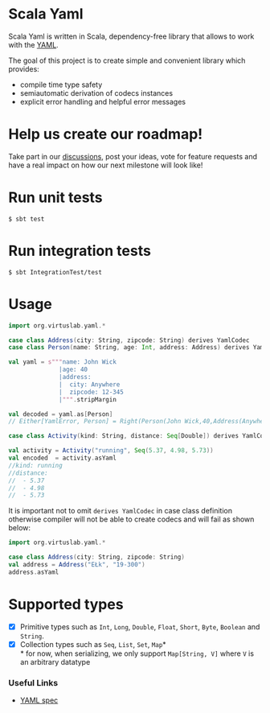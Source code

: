 # Scala Yaml

Scala Yaml is written in Scala, dependency-free library that allows to work with the [YAML](https://yaml.org/spec/1.2/spec.html).  

The goal of this project is to create simple and convenient library which provides:
* compile time type safety
* semiautomatic derivation of codecs instances
* explicit error handling and helpful error messages

# Help us create our roadmap!
Take part in our [discussions](https://github.com/VirtusLab/scala-yaml/discussions), post your ideas, vote for feature requests and have a real impact on how our next milestone will look like!

# Run unit tests

```
$ sbt test
```

# Run integration tests

```
$ sbt IntegrationTest/test
```

# Usage

```scala sc:compile
import org.virtuslab.yaml.*

case class Address(city: String, zipcode: String) derives YamlCodec
case class Person(name: String, age: Int, address: Address) derives YamlCodec

val yaml = s"""name: John Wick
              |age: 40
              |address:
              |  city: Anywhere
              |  zipcode: 12-345
              |""".stripMargin

val decoded = yaml.as[Person]
// Either[YamlError, Person] = Right(Person(John Wick,40,Address(Anywhere,12-345)))

case class Activity(kind: String, distance: Seq[Double]) derives YamlCodec

val activity = Activity("running", Seq(5.37, 4.98, 5.73))
val encoded  = activity.asYaml
//kind: running
//distance: 
//  - 5.37
//  - 4.98
//  - 5.73
```

It is important not to omit `derives YamlCodec` in case class definition otherwise compiler will not be able to create codecs and will fail as shown below:

```scala sc:fail
import org.virtuslab.yaml.*

case class Address(city: String, zipcode: String)
val address = Address("EŁk", "19-300")
address.asYaml
```

# Supported types 

- [x] Primitive types such as `Int`, `Long`, `Double`, `Float`, `Short`, `Byte`, `Boolean` and `String`.
- [x] Collection types such as `Seq`, `List`, `Set`, `Map`*  
  \* for now, when serializing, we only support `Map[String, V]` where `V` is an arbitrary datatype 

### Useful Links
* [YAML spec](https://yaml.org/spec/1.2/spec.html)
